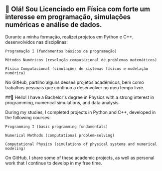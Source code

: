 ## 👋 Olá! Sou Licenciado em Física com forte um interesse em programação, simulações numéricas e análise de dados.

Durante a minha formação, realizei projetos em Python e C++, desenvolvidos nas disciplinas:

    Programação I (fundamentos básicos de programação)

    Métodos Numéricos (resolução computacional de problemas matemáticos)

    Física Computacional (simulações de sistemas físicos e modelação numérica)

No GitHub, partilho alguns desses projetos académicos, bem como trabalhos pessoais que continuo a desenvolver no meu tempo livre.

##👋 Hello! I have a Bachelor's degree in Physics with a strong interest in programming, numerical simulations, and data analysis.

During my studies, I completed projects in Python and C++, developed in the following courses:

    Programming I (basic programming fundamentals)

    Numerical Methods (computational problem-solving)

    Computational Physics (simulations of physical systems and numerical modeling)

On GitHub, I share some of these academic projects, as well as personal work that I continue to develop in my free time.

<!--
**GoncaloMartins-prog/GoncaloMartins-prog** is a ✨ _special_ ✨ repository because its `README.md` (this file) appears on your GitHub profile.

Here are some ideas to get you started:

- 🔭 I’m currently working on ...
- 🌱 I’m currently learning ...
- 👯 I’m looking to collaborate on ...
- 🤔 I’m looking for help with ...
- 💬 Ask me about ...
- 📫 How to reach me: ...
- 😄 Pronouns: ...
- ⚡ Fun fact: ...
-->
